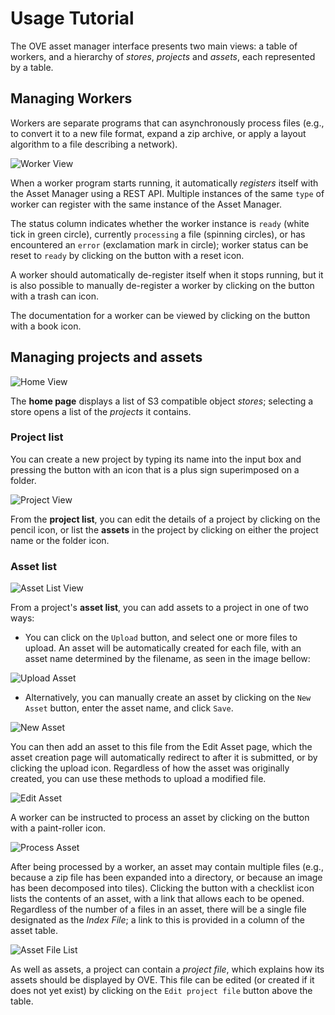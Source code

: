 # Usage Tutorial

The OVE asset manager interface presents two main views: a table of workers, and a hierarchy of *stores*, *projects* and *assets*, each represented by a table.


## Managing Workers

Workers are separate programs that can asynchronously process files (e.g., to convert it to a new file format, expand a zip archive, or apply a layout algorithm to a file describing a network).

![Worker View](img/worker_list.png "Worker list view")

When a worker program starts running, it automatically *registers* itself with the Asset Manager using a REST API. 
Multiple instances of the same `type` of worker can register with the same instance of the Asset Manager.

The status column indicates whether the worker instance is `ready` (white tick in green circle), currently `processing` a file (spinning circles), or has encountered an `error` (exclamation mark in circle); worker status can be reset to `ready` by clicking on the button with a reset icon.

A worker should automatically de-register itself when it stops running, but it is also possible to manually de-register a worker by clicking on the button with a trash can icon.

The documentation for a worker can be viewed by clicking on the button with a book icon.

## Managing projects and assets

![Home View](img/store_list.png "Store selection view")

The **home page** displays a list of S3 compatible object *stores*; selecting a store opens a list of the *projects* it contains.

### Project list

You can create a new project by typing its name into the input box and pressing the button with an icon that is a plus sign superimposed on a folder.

![Project View](img/project_list.png "Project selection view")

From the **project list**, you can edit the details of a project by clicking on the pencil icon, or list the **assets** in the project by clicking on either the project name or the folder icon.



### Asset list

![Asset List View](img/asset_list.png "Asset list view")

From a project's **asset list**, you can add assets to a project in one of two ways:

* You can click on the `Upload` button, and select one or more files to upload. An asset will be automatically created for each file, with an asset name determined by the filename, as seen in the image bellow:

![Upload Asset](img/upload_asset.png "Upload Asset")

* Alternatively, you can manually create an asset by clicking on the `New Asset` button, enter the asset name, and click `Save`. 

![New Asset](img/new_asset.png "New Asset")

You can then add an asset to this file from the Edit Asset page, which the asset creation page will automatically redirect to after it is submitted, or by clicking the upload icon.
Regardless of how the asset was originally created, you can use these methods to upload a modified file. 

![Edit Asset](img/edit_asset.png "Edit Asset")

A worker can be instructed to process an asset by clicking on the button with a paint-roller icon.

![Process Asset](img/process_asset.png "Process Asset")

After being processed by a worker, an asset may contain multiple files (e.g., because a zip file has been expanded into a directory, or because an image has been decomposed into tiles). 
Clicking the button with a checklist icon lists the contents of an asset, with a link that allows each to be opened.
Regardless of the number of a files in an asset, there will be a single file designated as the *Index File*; a link to this is provided in a column of the asset table.

![Asset File List](img/file_list.png "Asset File List")

As well as assets, a project can contain a *project file*, which explains how its assets should be displayed by OVE.
This file can be edited (or created if it does not yet exist) by clicking on the `Edit project file` button above the table.

